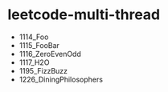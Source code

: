 # leetcode-multi-thread

- 1114_Foo
- 1115_FooBar
- 1116_ZeroEvenOdd
- 1117_H2O
- 1195_FizzBuzz
- 1226_DiningPhilosophers

